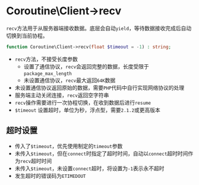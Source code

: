 # Coroutine\Client->recv

 `recv`方法用于从服务器端接收数据。底层会自动`yield`，等待数据接收完成后自动切换到当前协程。

```php
function Coroutine\Client->recv(float $timeout = -1) : string;
```

* `recv`方法，不接受长度参数
	* 设置了通信协议，`recv`会返回完整的数据，长度受限于`package_max_length`
	* 未设置通信协议，`recv`最大返回`64K`数据
* 未设置通信协议返回原始的数据，需要`PHP`代码中自行实现网络协议的处理
* 服务端主动关闭连接，`recv`返回空字符串
* `recv`操作需要进行一次协程切换，在收到数据后进行`resume`
*  `$timeout` 设置超时，单位为秒，浮点型，需要`2.1.2`或更高版本

超时设置
----
* 传入了`$timeout`，优先使用制定的`timeout`参数
* 未传入`$timeout`，但在`connect`时指定了超时时间，自动以`connect`超时时间作为`recv`超时时间
* 未传入`$timeout`，未设置`connect`超时，将设置为`-1`表示永不超时
* 发生超时的错误码为`ETIMEDOUT`
